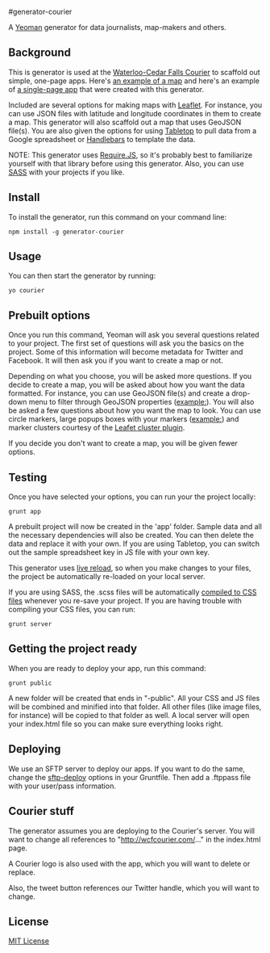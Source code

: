 #generator-courier

A [Yeoman](http://yeoman.io) generator for data journalists, map-makers and others.

## Background
This is generator is used at the [Waterloo-Cedar Falls Courier](http://wcfcourier.com) to scaffold out simple, one-page apps. Here's [an example of a map](http://wcfcourier.com/app/special/hemp-laws-public/) and here's an example of [a single-page app](http://wcfcourier.com/app/special/election2013/) that were created with this generator.

Included are several options for making maps with [Leaflet](leafletjs.com). For instance, you can use JSON files with latitude and longitude coordinates in them to create a map. This generator will also scaffold out a map that uses GeoJSON file(s). You are also given the options for using [Tabletop](https://github.com/jsoma/tabletop) to pull data from a Google spreadsheet or [Handlebars](http://handlebarsjs.com/) to template the data. 

NOTE: This generator uses [Require.JS](http://requirejs.org/), so it's probably best to familiarize yourself with that library before using this generator. Also, you can use [SASS](http://sass-lang.com/) with your projects if you like.

## Install
To install the generator, run this command on your command line:

	npm install -g generator-courier

## Usage
You can then start the generator by running:

    yo courier

## Prebuilt options
Once you run this command, Yeoman will ask you several questions related to your project. The first set of questions will ask you the basics on the project. Some of this information will become metadata for Twitter and Facebook. It will then ask you if you want to create a map or not.

Depending on what you choose, you will be asked more questions. If you decide to create a map, you will be asked about how you want the data formatted. For instance, you can use GeoJSON file(s) and create a drop-down menu to filter through GeoJSON properties ([example:](http://wcfcourier.com/app/special/fatalcrashes/)). You will also be asked a few questions about how you want the map to look. You can use circle markers, large popups boxes with your markers ([example:](http://wcfcourier.com/app/special/hemp-laws-public/)) and marker clusters courtesy of the [Leafet cluster plugin](https://github.com/Leaflet/Leaflet.markercluster).

If you decide you don't want to create a map, you will be given fewer options.

## Testing
Once you have selected your options, you can run your the project locally:

	grunt app

A prebuilt project will now be created in the 'app' folder. Sample data and all the necessary dependencies will also be created. You can then delete the data and replace it with your own. If you are using Tabletop, you can switch out the sample spreadsheet key in JS file with your own key.

This generator uses [live reload](https://github.com/gruntjs/grunt-contrib-livereload), so when you make changes to your files, the project be automatically re-loaded on your local server.

If you are using SASS, the .scss files will be automatically [compiled to CSS files](https://github.com/gruntjs/grunt-contrib-compass) whenever you re-save your project. If you are having trouble with compiling your CSS files, you can run:

	grunt server

## Getting the project ready
When you are ready to deploy your app, run this command:
	
	grunt public

A new folder will be created that ends in "-public". All your CSS and JS files will be combined and minified into that folder. All other files (like image files, for instance) will be copied to that folder as well. A local server will open your index.html file so you can make sure everything looks right.


## Deploying
We use an SFTP server to deploy our apps. If you want to do the same, change the [sftp-deploy](https://github.com/thrashr888/grunt-sftp-deploy) options in your Gruntfile. Then add a .ftppass file with your user/pass information.

## Courier stuff
The generator assumes you are deploying to the Courier's server. You will want to change all references to "http://wcfcourier.com/..." in the index.html page.

A Courier logo is also used with the app, which you will want to delete or replace.

Also, the tweet button references our Twitter handle, which you will want to change.

## License
[MIT License](http://en.wikipedia.org/wiki/MIT_License)